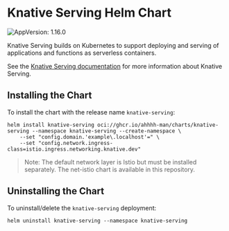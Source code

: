 # Knative Serving Helm Chart

![AppVersion: 1.16.0](https://img.shields.io/badge/AppVersion-1.16.0-informational?style=flat-square)

Knative Serving builds on Kubernetes to support deploying and serving of applications and functions as serverless containers.

See the [Knative Serving documentation](https://knative.dev/docs/serving/) for more information about Knative Serving.

## Installing the Chart

To install the chart with the release name `knative-serving`:

```console
helm install knative-serving oci://ghcr.io/ahhhh-man/charts/knative-serving --namespace knative-serving --create-namespace \
    --set "config.domain.'example\.localhost'=" \
    --set "config.network.ingress-class=istio.ingress.networking.knative.dev"
```

> Note: The default network layer is Istio but must be installed separately. The net-istio chart is available in this repository.

## Uninstalling the Chart

To uninstall/delete the `knative-serving` deployment:

```console
helm uninstall knative-serving --namespace knative-serving
```
